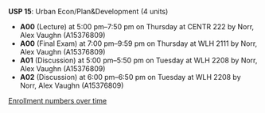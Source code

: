 **USP 15**: Urban Econ/Plan&Development (4 units)

- **A00** (Lecture) at 5:00 pm–7:50 pm on Thursday at CENTR 222 by Norr, Alex Vaughn (A15376809)
- **A00** (Final Exam) at 7:00 pm–9:59 pm on Thursday at WLH 2111 by Norr, Alex Vaughn (A15376809)
- **A01** (Discussion) at 5:00 pm–5:50 pm on Tuesday at WLH 2208 by Norr, Alex Vaughn (A15376809)
- **A02** (Discussion) at 6:00 pm–6:50 pm on Tuesday at WLH 2208 by Norr, Alex Vaughn (A15376809)

[Enrollment numbers over time](./USP15.tsv)
